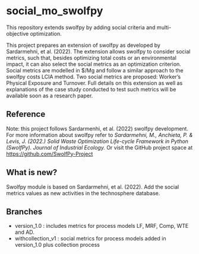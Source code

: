 # social_mo_swolfpy
This repository extends swolfpy by adding social criteria and multi-objective optimization.

This project prepares an extension of swolfpy as developed by Sardarmehni, et al. (2022). The extension allows swolfpy to consider social metrics, such that, besides optimizing total costs or an environmental impact, it can also select the social metrics as an optimization criterion. Social metrics are modelled in $/Mg and follow a similar approach to the swolfpy costs LCIA method. 
Two social metrics are proposed: Worker’s Physical Exposure and Turnover. 
Full details on this extension as well as explanations of the case study conducted to test such metrics will be available soon as a research paper. 

## Reference
Note: this project follows Sardarmenhi, et al. (2022) swolfpy development. For more information about swolfpy refer to *Sardarmehni, M., Anchieta, P. & Levis, J. (2022.) Solid Waste Optimization Life-cycle Framework in Python (SwolfPy). Journal of Industrial Ecology.*
Or visit the GitHub project space at https://github.com/SwolfPy-Project

## What is new?
Swolfpy module is based on Sardarmehni, et al. (2022). Add the social metrics values as new activities in the technosphere database.

## Branches
- version_1.0 : includes metrics for process models LF, MRF, Comp, WTE and AD.
- withcollection_v1 : social metrics for process models added in version_1.0 plus collection process


